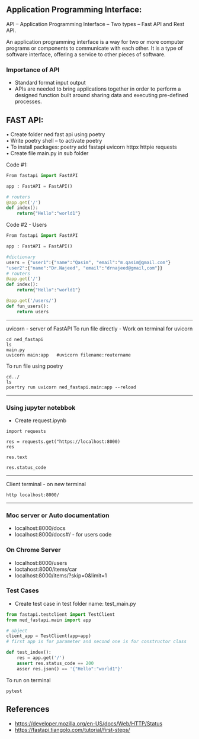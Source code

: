 
## Application Programming Interface:
API – Application Programming Interface – Two types – Fast API and Rest API.

An application programming interface is a way for two or more computer programs or components to communicate with each other. It is a type of software interface, offering a service to other pieces of software.

### Importance of API
- Standard format input output
- APIs are needed to bring applications together in order to perform a designed function built around sharing data and executing pre-defined processes.

## FAST API:
•	Create folder ned fast api using poetry\
•	Write poetry shell – to activate poetry\
•	To install packages: poetry add fastapi uvicorn httpx httpie requests \
•	Create file main.py in sub folder

Code #1:
```python
From fastapi import FastAPI

app : FastAPI = FastAPI()

# routers 
@app.get('/')
def index():
    return{"Hello":"world1"}

```

Code #2 - Users
```python
From fastapi import FastAPI

app : FastAPI = FastAPI()

#dictionary
users = {"user1":{"name":"Qasim", "email":"m.qasim@gmail.com"}
"user2":{"name":"Dr.Najeed", "email":"drnajeed@gmail,com"}}
# routers 
@app.get('/')
def index():
    return{"Hello":"world1"}

@app.get('/users/')
def fun_users():
    return users
```

---
uvicorn - server of FastAPI
To run file directly - Work on terminal for uvicorn
```
cd ned_fastapi
ls
main.py
uvicorn main:app   #uvicorn filename:routername
```

To run file using poetry
```
cd../
ls
poertry run uvicorn ned_fastapi.main:app --reload
```

---
### Using jupyter notebbok
- Create request.ipynb
```
import requests

res = requests.get("https://localhost:8000)
res
```

```
res.text
```

```
res.status_code
```

---
Client terminal -  on new terminal
```
http localhost:8000/
```

---
### Moc server or Auto documentation 
- localhost:8000/docs
- localhost:8000/docs#/ - for users code

### On Chrome Server
- localhost:8000/users
- loctahost:8000/items/car
- localhost:8000/items/?skip=0&limit=1

### Test Cases
- Create test case in test folder name: test_main.py


```python
from fastapi.testclient import TestClient
from ned_fastapi.main import app

# object
client_app = TestClient(app=app) 
# first app is for parameter and second one is for constructor class

def test_index():
    res = app.get('/')
    assert res.status_code == 200
    asser res.json() == '{"Hello":"world1"}'
```

To run on terminal 
```
pytest
```

## References
- https://developer.mozilla.org/en-US/docs/Web/HTTP/Status
- https://fastapi.tiangolo.com/tutorial/first-steps/
